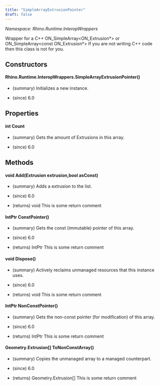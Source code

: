 ```yaml
---
title: "SimpleArrayExtrusionPointer"
draft: false
---
```


*Namespace: Rhino.Runtime.InteropWrappers*

   Wrapper for a C++ ON_SimpleArray<ON_Extrusion*> or ON_SimpleArray<const ON_Extrusion*>
   If you are not writing C++ code then this class is not for you.
   
## Constructors
#### Rhino.Runtime.InteropWrappers.SimpleArrayExtrusionPointer()
- (summary) 
     Initializes a new  instance.
     
- (since) 6.0
## Properties
#### int Count
- (summary) 
     Gets the amount of Extrusions in this array.
     
- (since) 6.0
## Methods
#### void Add(Extrusion extrusion,bool asConst)
- (summary) 
     Adds a extrusion to the list.
     
- (since) 6.0
- (returns) void This is some return comment
#### IntPtr ConstPointer()
- (summary) 
     Gets the const (immutable) pointer of this array.
     
- (since) 6.0
- (returns) IntPtr This is some return comment
#### void Dispose()
- (summary) 
     Actively reclaims unmanaged resources that this instance uses.
     
- (since) 6.0
- (returns) void This is some return comment
#### IntPtr NonConstPointer()
- (summary) 
     Gets the non-const pointer (for modification) of this array.
     
- (since) 6.0
- (returns) IntPtr This is some return comment
#### Geometry.Extrusion[] ToNonConstArray()
- (summary) 
     Copies the unmanaged array to a managed counterpart.
     
- (since) 6.0
- (returns) Geometry.Extrusion[] This is some return comment
